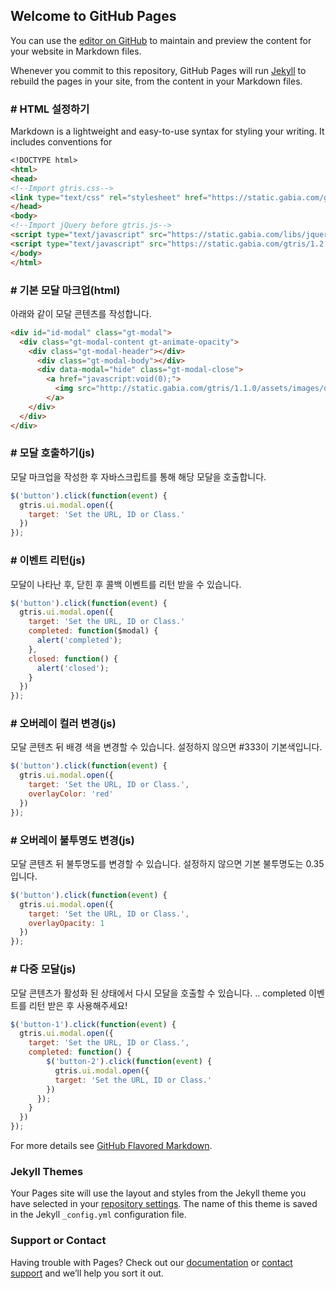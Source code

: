 ## Welcome to GitHub Pages

You can use the [editor on GitHub](https://github.com/gabia-frontend-dev/gabia-frontend-dev.github.io/edit/master/README.md) to maintain and preview the content for your website in Markdown files.

Whenever you commit to this repository, GitHub Pages will run [Jekyll](https://jekyllrb.com/) to rebuild the pages in your site, from the content in your Markdown files.

### # HTML 설정하기

Markdown is a lightweight and easy-to-use syntax for styling your writing. It includes conventions for

```markdown
<!DOCTYPE html>
<html>
<head>
<!--Import gtris.css-->
<link type="text/css" rel="stylesheet" href="https://static.gabia.com/gtris/1.2.0/css/gtris.min.css">
</head>
<body>
<!--Import jQuery before gtris.js-->
<script type="text/javascript" src="https://static.gabia.com/libs/jquery/1.9.1/jquery.min.js"></script>
<script type="text/javascript" src="https://static.gabia.com/gtris/1.2.0/js/gtris.min.js"></script>
</body>
</html>
```

### # 기본 모달 마크업(html)

아래와 같이 모달 콘텐츠를 작성합니다.

```markdown
<div id="id-modal" class="gt-modal">
  <div class="gt-modal-content gt-animate-opacity">
    <div class="gt-modal-header"></div>
      <div class="gt-modal-body"></div>
      <div data-modal="hide" class="gt-modal-close">
        <a href="javascript:void(0);">
          <img src="http://static.gabia.com/gtris/1.1.0/assets/images/delete.svg" alt="닫기">
        </a>
    </div>
  </div>
</div>
```

### # 모달 호출하기(js)

모달 마크업을 작성한 후 자바스크립트를 통해 해당 모달을 호출합니다.

```javascript
$('button').click(function(event) {
  gtris.ui.modal.open({
    target: 'Set the URL, ID or Class.'
  })
});
```

### # 이벤트 리턴(js)

모달이 나타난 후, 닫힌 후 콜백 이벤트를 리턴 받을 수 있습니다.

```javascript
$('button').click(function(event) {
  gtris.ui.modal.open({
    target: 'Set the URL, ID or Class.'
    completed: function($modal) {
      alert('completed');
    },
    closed: function() {
      alert('closed');
    }
  })
});
```

### # 오버레이 컬러 변경(js)

모달 콘텐츠 뒤 배경 색을 변경할 수 있습니다. 설정하지 않으면 #333이 기본색입니다.

```javascript
$('button').click(function(event) {
  gtris.ui.modal.open({
    target: 'Set the URL, ID or Class.',
    overlayColor: 'red'
  })
});
```

### # 오버레이 불투명도 변경(js)

모달 콘텐츠 뒤 불투명도를 변경할 수 있습니다. 설정하지 않으면 기본 불투명도는 0.35입니다.

```javascript
$('button').click(function(event) {
  gtris.ui.modal.open({
    target: 'Set the URL, ID or Class.',
    overlayOpacity: 1
  })
});
```

### # 다중 모달(js)

모달 콘텐츠가 활성화 된 상태에서 다시 모달을 호출할 수 있습니다. ..
completed 이벤트를 리턴 받은 후 사용해주세요!

```javascript
$('button-1').click(function(event) {
  gtris.ui.modal.open({
    target: 'Set the URL, ID or Class.',
    completed: function() {
        $('button-2').click(function(event) {
          gtris.ui.modal.open({
          target: 'Set the URL, ID or Class.'
        })
      });
    }
  })
});
```


For more details see [GitHub Flavored Markdown](https://guides.github.com/features/mastering-markdown/).

### Jekyll Themes

Your Pages site will use the layout and styles from the Jekyll theme you have selected in your [repository settings](https://github.com/gabia-frontend-dev/gabia-frontend-dev.github.io/settings). The name of this theme is saved in the Jekyll `_config.yml` configuration file.

### Support or Contact

Having trouble with Pages? Check out our [documentation](https://help.github.com/categories/github-pages-basics/) or [contact support](https://github.com/contact) and we’ll help you sort it out.